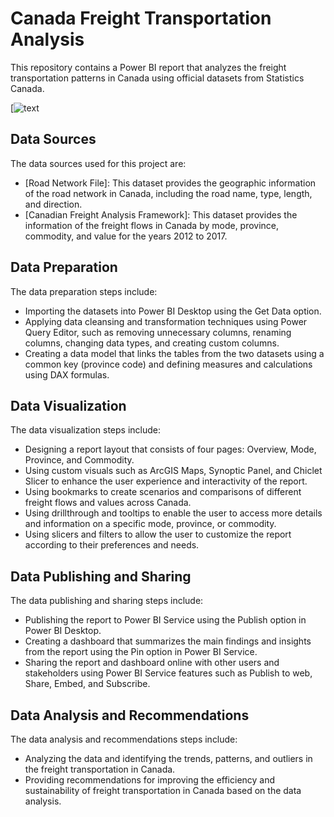 # Canada Freight Transportation Analysis

This repository contains a Power BI report that analyzes the freight transportation patterns in Canada using official datasets from Statistics Canada.

[![text](https://media.licdn.com/dms/image/D5622AQGj51DxKHrAzg/feedshare-shrink_2048_1536/0/1691855927200?e=1697068800&v=beta&t=cUXf8paeAYOXWn4-kE19S25x62p6tksho4tTwVdSd90)


## Data Sources

The data sources used for this project are:

- [Road Network File]: This dataset provides the geographic information of the road network in Canada, including the road name, type, length, and direction.
- [Canadian Freight Analysis Framework]: This dataset provides the information of the freight flows in Canada by mode, province, commodity, and value for the years 2012 to 2017.

## Data Preparation

The data preparation steps include:

- Importing the datasets into Power BI Desktop using the Get Data option.
- Applying data cleansing and transformation techniques using Power Query Editor, such as removing unnecessary columns, renaming columns, changing data types, and creating custom columns.
- Creating a data model that links the tables from the two datasets using a common key (province code) and defining measures and calculations using DAX formulas.

## Data Visualization

The data visualization steps include:

- Designing a report layout that consists of four pages: Overview, Mode, Province, and Commodity.
- Using custom visuals such as ArcGIS Maps, Synoptic Panel, and Chiclet Slicer to enhance the user experience and interactivity of the report.
- Using bookmarks to create scenarios and comparisons of different freight flows and values across Canada.
- Using drillthrough and tooltips to enable the user to access more details and information on a specific mode, province, or commodity.
- Using slicers and filters to allow the user to customize the report according to their preferences and needs.

## Data Publishing and Sharing

The data publishing and sharing steps include:

- Publishing the report to Power BI Service using the Publish option in Power BI Desktop.
- Creating a dashboard that summarizes the main findings and insights from the report using the Pin option in Power BI Service.
- Sharing the report and dashboard online with other users and stakeholders using Power BI Service features such as Publish to web, Share, Embed, and Subscribe.

## Data Analysis and Recommendations

The data analysis and recommendations steps include:

- Analyzing the data and identifying the trends, patterns, and outliers in the freight transportation in Canada.
- Providing recommendations for improving the efficiency and sustainability of freight transportation in Canada based on the data analysis.
